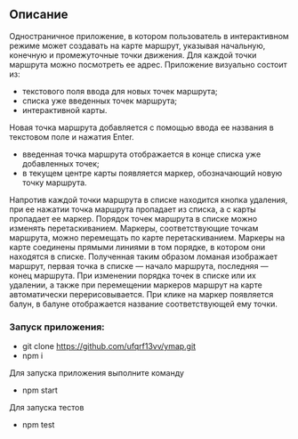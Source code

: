 ## Описание

Одностраничное приложение, в котором пользователь в интерактивном режиме может создавать на карте маршрут, указывая начальную, конечную и промежуточные точки движения. Для каждой точки маршрута можно посмотреть ее адрес. Приложение визуально состоит из:

+ текстового поля ввода для новых точек маршрута;
+ списка уже введенных точек маршрута;
+ интерактивной карты.

Новая точка маршрута добавляется с помощью ввода ее названия в текстовом поле и нажатия Enter.

+ введенная точка маршрута отображается в конце списка уже добавленных точек;
+ в текущем центре карты появляется маркер, обозначающий новую точку маршрута.

Напротив каждой точки маршрута в списке находится кнопка удаления, при ее нажатии точка маршрута пропадает из списка, а с карты пропадает ее маркер. Порядок точек маршрута в списке можно изменять перетаскиванием. Маркеры, соответствующие точкам маршрута, можно перемещать по карте перетаскиванием. Маркеры на карте соединены прямыми линиями в том порядке, в котором они находятся в списке. Полученная таким образом ломаная изображает маршрут, первая точка в списке — начало маршрута, последняя — конец маршрута. При изменении порядка точек в списке или их удалении, а также при перемещении маркеров маршрут на карте автоматически перерисовывается. При клике на маркер появляется балун, в балуне отображается название соответствующей ему точки.

### Запуск приложения:

* git clone https://github.com/ufqrf13vv/ymap.git
* npm i

Для запуска приложения выполните команду
* npm start

Для запуска тестов
* npm test
